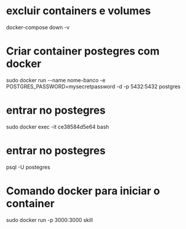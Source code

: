 # excluir containers e volumes

docker-compose down -v

# Criar container postegres com docker

sudo docker run --name nome-banco -e POSTGRES_PASSWORD=mysecretpassword -d -p 5432:5432 postgres

# entrar no postegres

sudo docker exec -it ce38584d5e64 bash

# entrar no postegres

psql -U postegres

# Comando docker para iniciar o container

sudo docker run -p 3000:3000 skill
